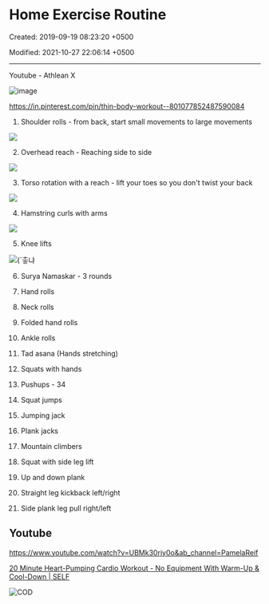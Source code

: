 # Home Exercise Routine

Created: 2019-09-19 08:23:20 +0500

Modified: 2021-10-27 22:06:14 +0500

---

Youtube - Athlean X

![image](media/Exercise---Stretching_Home-Exercise-Routine-image1.jpg)

<https://in.pinterest.com/pin/thin-body-workout--801077852487590084>

1. Shoulder rolls - from back, start small movements to large movements

![](media/Exercise---Stretching_Home-Exercise-Routine-image2.png)

2. Overhead reach - Reaching side to side

![](media/Exercise---Stretching_Home-Exercise-Routine-image3.png)

3. Torso rotation with a reach - lift your toes so you don't twist your back

![](media/Exercise---Stretching_Home-Exercise-Routine-image4.png)

4. Hamstring curls with arms

![](media/Exercise---Stretching_Home-Exercise-Routine-image5.png)

5. Knee lifts

![(`츻냐 ](media/Exercise---Stretching_Home-Exercise-Routine-image6.png)

6. Surya Namaskar - 3 rounds

7. Hand rolls

8. Neck rolls

9. Folded hand rolls

10. Ankle rolls

11. Tad asana (Hands stretching)

12. Squats with hands

13. Pushups - 34

14. Squat jumps

15. Jumping jack

16. Plank jacks

17. Mountain climbers

18. Squat with side leg lift

19. Up and down plank

20. Straight leg kickback left/right

21. Side plank leg pull right/left

## Youtube

<https://www.youtube.com/watch?v=UBMk30rjy0o&ab_channel=PamelaReif>

[20 Minute Heart-Pumping Cardio Workout - No Equipment With Warm-Up & Cool-Down | SELF](http://youtube.com/watch?v=vncKnAPhgtg&ab_channel=SELF)

![COD ](media/Exercise---Stretching_Home-Exercise-Routine-image7.jpg)
